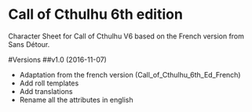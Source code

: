# Call of Cthulhu 6th edition

Character Sheet for Call of Cthulhu V6 based on the French version from Sans Détour.

#Versions
##v1.0 (2016-11-07)

- Adaptation from the french version (Call_of_Cthulhu_6th_Ed_French)
- Add roll templates
- Add translations
- Rename all the attributes in english